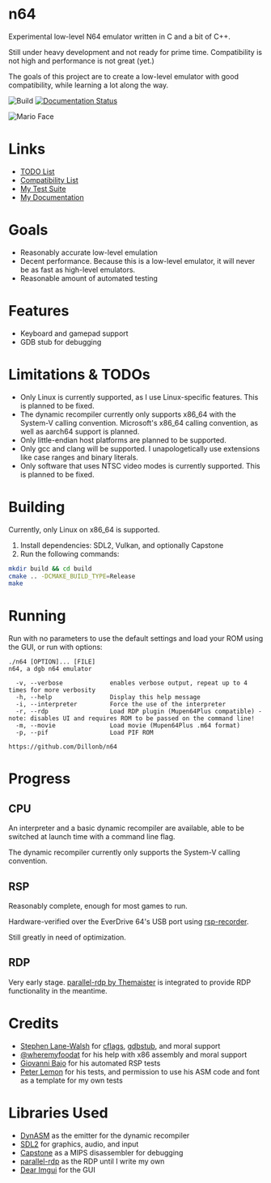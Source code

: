 # n64
Experimental low-level N64 emulator written in C and a bit of C++.

Still under heavy development and not ready for prime time. Compatibility is not high and performance is not great (yet.)

The goals of this project are to create a low-level emulator with good compatibility, while learning a lot along the way.

![Build](https://github.com/Dillonb/n64/workflows/Build/badge.svg)
[![Documentation Status](https://readthedocs.org/projects/n64/badge/?version=latest)](https://n64.readthedocs.io/?badge=latest)

![Mario Face](https://media.githubusercontent.com/media/Dillonb/n64/master/screenshots/mario.png)

# Links
- [TODO List](https://github.com/Dillonb/n64/projects/1)
- [Compatibility List](https://github.com/Dillonb/n64/projects/2)
- [My Test Suite](https://github.com/dillonb/n64-tests)
- [My Documentation](https://n64.readthedocs.io/)

# Goals
- Reasonably accurate low-level emulation
- Decent performance. Because this is a low-level emulator, it will never be as fast as high-level emulators.
- Reasonable amount of automated testing
  
# Features
- Keyboard and gamepad support
- GDB stub for debugging

# Limitations & TODOs
- Only Linux is currently supported, as I use Linux-specific features. This is planned to be fixed.
- The dynamic recompiler currently only supports x86_64 with the System-V calling convention. Microsoft's x86_64 calling convention, as well as aarch64 support is planned.
- Only little-endian host platforms are planned to be supported.
- Only gcc and clang will be supported. I unapologetically use extensions like case ranges and binary literals.
- Only software that uses NTSC video modes is currently supported. This is planned to be fixed.

# Building
Currently, only Linux on x86_64 is supported.

1. Install dependencies: SDL2, Vulkan, and optionally Capstone
2. Run the following commands:
```bash
mkdir build && cd build
cmake .. -DCMAKE_BUILD_TYPE=Release
make
```


# Running
Run with no parameters to use the default settings and load your ROM using the GUI, or run with options:

```
./n64 [OPTION]... [FILE]
n64, a dgb n64 emulator

  -v, --verbose             enables verbose output, repeat up to 4 times for more verbosity
  -h, --help                Display this help message
  -i, --interpreter         Force the use of the interpreter
  -r, --rdp                 Load RDP plugin (Mupen64Plus compatible) - note: disables UI and requires ROM to be passed on the command line!
  -m, --movie               Load movie (Mupen64Plus .m64 format)
  -p, --pif                 Load PIF ROM

https://github.com/Dillonb/n64
```

# Progress

## CPU
An interpreter and a basic dynamic recompiler are available, able to be switched at launch time with a command line flag.

The dynamic recompiler currently only supports the System-V calling convention.

## RSP
Reasonably complete, enough for most games to run.

Hardware-verified over the EverDrive 64's USB port using [rsp-recorder](https://github.com/dillonb/rsp-recorder).

Still greatly in need of optimization.

## RDP
Very early stage. [parallel-rdp by Themaister](https://github.com/Themaister/parallel-rdp) is integrated to provide RDP functionality in the meantime.

# Credits
- [Stephen Lane-Walsh](https://github.com/whobrokethebuild) for [cflags](https://github.com/whobrokethebuild/cflags), [gdbstub](https://github.com/WhoBrokeTheBuild/gdbstub), and moral support
- [@wheremyfoodat](https://github.com/wheremyfoodat) for his help with x86 assembly and moral support
- [Giovanni Bajo](https://github.com/rasky/) for his automated RSP tests
- [Peter Lemon](https://github.com/peterlemon/) for his tests, and permission to use his ASM code and font as a template for my own tests

# Libraries Used
- [DynASM](https://luajit.org/dynasm.html) as the emitter for the dynamic recompiler
- [SDL2](https://www.libsdl.org/) for graphics, audio, and input
- [Capstone](http://www.capstone-engine.org/) as a MIPS disassembler for debugging
- [parallel-rdp](https://github.com/Themaister/parallel-rdp) as the RDP until I write my own
- [Dear Imgui](https://github.com/ocornut/imgui) for the GUI
